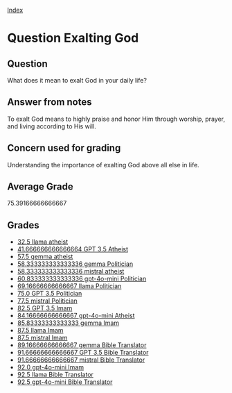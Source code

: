 
[Index](../../index.md)
# Question Exalting God
## Question
What does it mean to exalt God in your daily life?

## Answer from notes
To exalt God means to highly praise and honor Him through worship, prayer, and living according to His will.

## Concern used for grading
Understanding the importance of exalting God above all else in life.

## Average Grade
75.39166666666667

## Grades
 * [32.5 llama atheist](../answers/llama_atheist/Exalting_God.md)
 * [41.666666666666664 GPT 3.5 Atheist](../answers/GPT_3.5_Atheist/Exalting_God.md)
 * [57.5 gemma atheist](../answers/gemma_atheist/Exalting_God.md)
 * [58.333333333333336 gemma Politician](../answers/gemma_Politician/Exalting_God.md)
 * [58.333333333333336 mistral atheist](../answers/mistral_atheist/Exalting_God.md)
 * [60.833333333333336 gpt-4o-mini Politician](../answers/gpt-4o-mini_Politician/Exalting_God.md)
 * [69.16666666666667 llama Politician](../answers/llama_Politician/Exalting_God.md)
 * [75.0 GPT 3.5 Politician](../answers/GPT_3.5_Politician/Exalting_God.md)
 * [77.5 mistral Politician](../answers/mistral_Politician/Exalting_God.md)
 * [82.5 GPT 3.5 Imam](../answers/GPT_3.5_Imam/Exalting_God.md)
 * [84.16666666666667 gpt-4o-mini Atheist](../answers/gpt-4o-mini_Atheist/Exalting_God.md)
 * [85.83333333333333 gemma Imam](../answers/gemma_Imam/Exalting_God.md)
 * [87.5 llama Imam](../answers/llama_Imam/Exalting_God.md)
 * [87.5 mistral Imam](../answers/mistral_Imam/Exalting_God.md)
 * [89.16666666666667 gemma Bible Translator](../answers/gemma_Bible_Translator/Exalting_God.md)
 * [91.66666666666667 GPT 3.5 Bible Translator](../answers/GPT_3.5_Bible_Translator/Exalting_God.md)
 * [91.66666666666667 mistral Bible Translator](../answers/mistral_Bible_Translator/Exalting_God.md)
 * [92.0 gpt-4o-mini Imam](../answers/gpt-4o-mini_Imam/Exalting_God.md)
 * [92.5 llama Bible Translator](../answers/llama_Bible_Translator/Exalting_God.md)
 * [92.5 gpt-4o-mini Bible Translator](../answers/gpt-4o-mini_Bible_Translator/Exalting_God.md)
